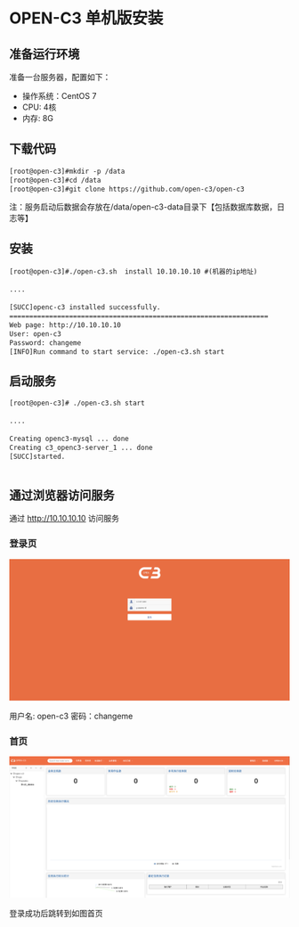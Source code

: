 # OPEN-C3 单机版安装

## 准备运行环境

准备一台服务器，配置如下：
* 操作系统：CentOS 7
* CPU: 4核
* 内存: 8G

## 下载代码

```
[root@open-c3]#mkdir -p /data
[root@open-c3]#cd /data
[root@open-c3]#git clone https://github.com/open-c3/open-c3
```
注：服务启动后数据会存放在/data/open-c3-data目录下【包括数据库数据，日志等】

## 安装

```
[root@open-c3]#./open-c3.sh  install 10.10.10.10 #(机器的ip地址)

....

[SUCC]openc-c3 installed successfully.
=================================================================
Web page: http://10.10.10.10
User: open-c3
Password: changeme
[INFO]Run command to start service: ./open-c3.sh start
```

## 启动服务

```
[root@open-c3]# ./open-c3.sh start

....

Creating openc3-mysql ... done
Creating c3_openc3-server_1 ... done
[SUCC]started.


```

## 通过浏览器访问服务

通过 http://10.10.10.10 访问服务

### 登录页
![登录页面](/单机版安装/images/登录页面.png)

用户名: open-c3 密码：changeme

### 首页
![刚安装完的首页](/单机版安装/images/刚安装完的首页.png)

登录成功后跳转到如图首页
